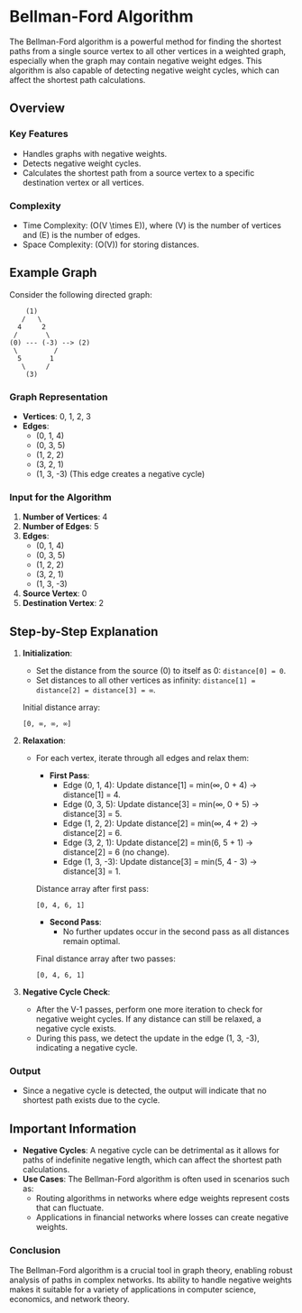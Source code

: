 # Bellman-Ford Algorithm

The Bellman-Ford algorithm is a powerful method for finding the shortest paths from a single source vertex to all other vertices in a weighted graph, especially when the graph may contain negative weight edges. This algorithm is also capable of detecting negative weight cycles, which can affect the shortest path calculations.

## Overview

### Key Features

- Handles graphs with negative weights.
- Detects negative weight cycles.
- Calculates the shortest path from a source vertex to a specific destination vertex or all vertices.

### Complexity

- Time Complexity: \(O(V \times E)\), where \(V\) is the number of vertices and \(E\) is the number of edges.
- Space Complexity: \(O(V)\) for storing distances.

## Example Graph

Consider the following directed graph:

```
    (1)
   /   \
  4     2
 /       \
(0) --- (-3) --> (2)
 \         /
  5       1
   \     /
    (3) 
```

### Graph Representation

- **Vertices**: 0, 1, 2, 3
- **Edges**:
  - (0, 1, 4)
  - (0, 3, 5)
  - (1, 2, 2)
  - (3, 2, 1)
  - (1, 3, -3) (This edge creates a negative cycle)

### Input for the Algorithm

1. **Number of Vertices**: 4
2. **Number of Edges**: 5
3. **Edges**: 
   - (0, 1, 4)
   - (0, 3, 5)
   - (1, 2, 2)
   - (3, 2, 1)
   - (1, 3, -3)
4. **Source Vertex**: 0
5. **Destination Vertex**: 2

## Step-by-Step Explanation

1. **Initialization**:
   - Set the distance from the source (0) to itself as 0: `distance[0] = 0`.
   - Set distances to all other vertices as infinity: `distance[1] = distance[2] = distance[3] = ∞`.

   Initial distance array:
   ```
   [0, ∞, ∞, ∞]
   ```

2. **Relaxation**:
   - For each vertex, iterate through all edges and relax them:
     - **First Pass**:
       - Edge (0, 1, 4): Update distance[1] = min(∞, 0 + 4) → distance[1] = 4.
       - Edge (0, 3, 5): Update distance[3] = min(∞, 0 + 5) → distance[3] = 5.
       - Edge (1, 2, 2): Update distance[2] = min(∞, 4 + 2) → distance[2] = 6.
       - Edge (3, 2, 1): Update distance[2] = min(6, 5 + 1) → distance[2] = 6 (no change).
       - Edge (1, 3, -3): Update distance[3] = min(5, 4 - 3) → distance[3] = 1.

     Distance array after first pass:
     ```
     [0, 4, 6, 1]
     ```

     - **Second Pass**:
       - No further updates occur in the second pass as all distances remain optimal.

     Final distance array after two passes:
     ```
     [0, 4, 6, 1]
     ```

3. **Negative Cycle Check**:
   - After the V-1 passes, perform one more iteration to check for negative weight cycles. If any distance can still be relaxed, a negative cycle exists.
   - During this pass, we detect the update in the edge (1, 3, -3), indicating a negative cycle.

### Output

- Since a negative cycle is detected, the output will indicate that no shortest path exists due to the cycle.

## Important Information

- **Negative Cycles**: A negative cycle can be detrimental as it allows for paths of indefinite negative length, which can affect the shortest path calculations.
- **Use Cases**: The Bellman-Ford algorithm is often used in scenarios such as:
  - Routing algorithms in networks where edge weights represent costs that can fluctuate.
  - Applications in financial networks where losses can create negative weights.
  
### Conclusion

The Bellman-Ford algorithm is a crucial tool in graph theory, enabling robust analysis of paths in complex networks. Its ability to handle negative weights makes it suitable for a variety of applications in computer science, economics, and network theory.

